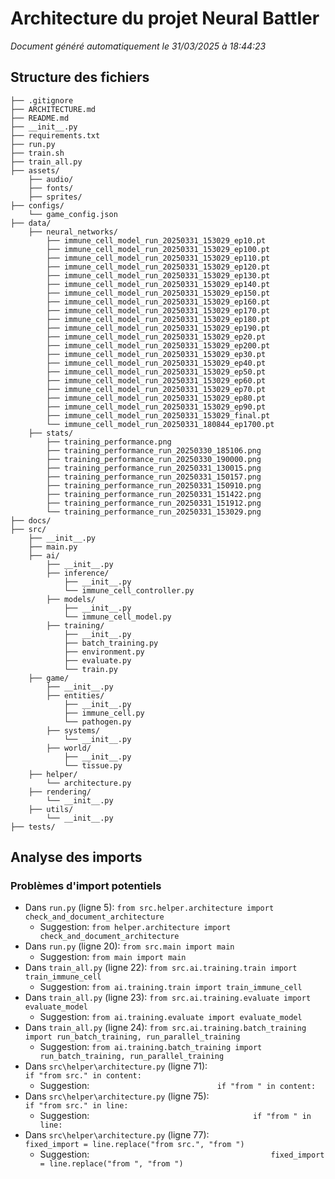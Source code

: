 # Architecture du projet Neural Battler

*Document généré automatiquement le 31/03/2025 à 18:44:23*

## Structure des fichiers

```
├── .gitignore
├── ARCHITECTURE.md
├── README.md
├── __init__.py
├── requirements.txt
├── run.py
├── train.sh
├── train_all.py
├── assets/
    ├── audio/
    ├── fonts/
    ├── sprites/
├── configs/
    └── game_config.json
├── data/
    ├── neural_networks/
        ├── immune_cell_model_run_20250331_153029_ep10.pt
        ├── immune_cell_model_run_20250331_153029_ep100.pt
        ├── immune_cell_model_run_20250331_153029_ep110.pt
        ├── immune_cell_model_run_20250331_153029_ep120.pt
        ├── immune_cell_model_run_20250331_153029_ep130.pt
        ├── immune_cell_model_run_20250331_153029_ep140.pt
        ├── immune_cell_model_run_20250331_153029_ep150.pt
        ├── immune_cell_model_run_20250331_153029_ep160.pt
        ├── immune_cell_model_run_20250331_153029_ep170.pt
        ├── immune_cell_model_run_20250331_153029_ep180.pt
        ├── immune_cell_model_run_20250331_153029_ep190.pt
        ├── immune_cell_model_run_20250331_153029_ep20.pt
        ├── immune_cell_model_run_20250331_153029_ep200.pt
        ├── immune_cell_model_run_20250331_153029_ep30.pt
        ├── immune_cell_model_run_20250331_153029_ep40.pt
        ├── immune_cell_model_run_20250331_153029_ep50.pt
        ├── immune_cell_model_run_20250331_153029_ep60.pt
        ├── immune_cell_model_run_20250331_153029_ep70.pt
        ├── immune_cell_model_run_20250331_153029_ep80.pt
        ├── immune_cell_model_run_20250331_153029_ep90.pt
        ├── immune_cell_model_run_20250331_153029_final.pt
        └── immune_cell_model_run_20250331_180844_ep1700.pt
    ├── stats/
        ├── training_performance.png
        ├── training_performance_run_20250330_185106.png
        ├── training_performance_run_20250330_190000.png
        ├── training_performance_run_20250331_130015.png
        ├── training_performance_run_20250331_150157.png
        ├── training_performance_run_20250331_150910.png
        ├── training_performance_run_20250331_151422.png
        ├── training_performance_run_20250331_151912.png
        └── training_performance_run_20250331_153029.png
├── docs/
├── src/
    ├── __init__.py
    ├── main.py
    ├── ai/
        ├── __init__.py
        ├── inference/
            ├── __init__.py
            └── immune_cell_controller.py
        ├── models/
            ├── __init__.py
            └── immune_cell_model.py
        ├── training/
            ├── __init__.py
            ├── batch_training.py
            ├── environment.py
            ├── evaluate.py
            └── train.py
    ├── game/
        ├── __init__.py
        ├── entities/
            ├── __init__.py
            ├── immune_cell.py
            └── pathogen.py
        ├── systems/
            └── __init__.py
        ├── world/
            ├── __init__.py
            └── tissue.py
    ├── helper/
        └── architecture.py
    ├── rendering/
        └── __init__.py
    ├── utils/
        └── __init__.py
├── tests/
```

## Analyse des imports

### Problèmes d'import potentiels

- Dans `run.py` (ligne 5): `from src.helper.architecture import check_and_document_architecture`
  - Suggestion: `from helper.architecture import check_and_document_architecture`
- Dans `run.py` (ligne 20): `from src.main import main`
  - Suggestion: `from main import main`
- Dans `train_all.py` (ligne 22): `from src.ai.training.train import train_immune_cell`
  - Suggestion: `from ai.training.train import train_immune_cell`
- Dans `train_all.py` (ligne 23): `from src.ai.training.evaluate import evaluate_model`
  - Suggestion: `from ai.training.evaluate import evaluate_model`
- Dans `train_all.py` (ligne 24): `from src.ai.training.batch_training import run_batch_training, run_parallel_training`
  - Suggestion: `from ai.training.batch_training import run_batch_training, run_parallel_training`
- Dans `src\helper\architecture.py` (ligne 71): `                            if "from src." in content:`
  - Suggestion: `                            if "from " in content:`
- Dans `src\helper\architecture.py` (ligne 75): `                                    if "from src." in line:`
  - Suggestion: `                                    if "from " in line:`
- Dans `src\helper\architecture.py` (ligne 77): `                                        fixed_import = line.replace("from src.", "from ")`
  - Suggestion: `                                        fixed_import = line.replace("from ", "from ")`
